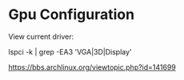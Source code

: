 # Gpu Configuration

View current driver:

lspci -k | grep -EA3 'VGA|3D|Display'

https://bbs.archlinux.org/viewtopic.php?id=141699
